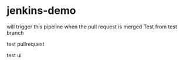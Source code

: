 # jenkins-demo
will trigger this pipeline when the pull request is merged
Test from test branch

test
pullrequest

test
ui








